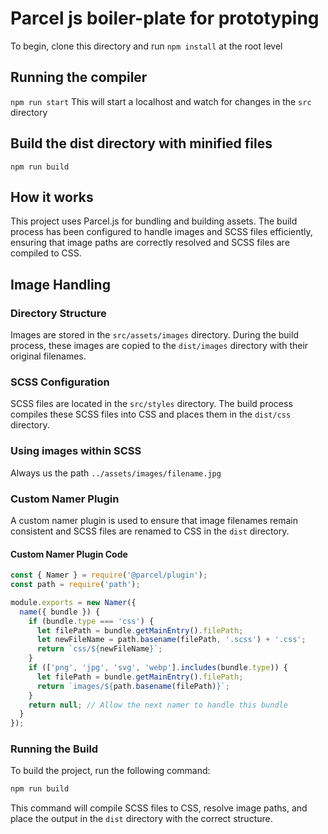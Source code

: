 # Parcel js boiler-plate for prototyping

To begin, clone this directory and run `npm install` at the root level

## Running the compiler

`npm run start` This will start a localhost and watch for changes in the `src` directory

## Build the dist directory with minified files

`npm run build`

## How it works

This project uses Parcel.js for bundling and building assets. The build process has been configured to handle images and SCSS files efficiently, ensuring that image paths are correctly resolved and SCSS files are compiled to CSS.

## Image Handling

### Directory Structure

Images are stored in the `src/assets/images` directory. During the build process, these images are copied to the `dist/images` directory with their original filenames.

### SCSS Configuration

SCSS files are located in the `src/styles` directory. The build process compiles these SCSS files into CSS and places them in the `dist/css` directory.

### Using images within SCSS

Always us the path `../assets/images/filename.jpg`

### Custom Namer Plugin

A custom namer plugin is used to ensure that image filenames remain consistent and SCSS files are renamed to CSS in the `dist` directory.

#### Custom Namer Plugin Code

```javascript
const { Namer } = require('@parcel/plugin');
const path = require('path');

module.exports = new Namer({
  name({ bundle }) {
    if (bundle.type === 'css') {
      let filePath = bundle.getMainEntry().filePath;
      let newFileName = path.basename(filePath, '.scss') + '.css';
      return `css/${newFileName}`;
    }
    if (['png', 'jpg', 'svg', 'webp'].includes(bundle.type)) {
      let filePath = bundle.getMainEntry().filePath;
      return `images/${path.basename(filePath)}`;
    }
    return null; // Allow the next namer to handle this bundle
  }
});
```

### Running the Build

To build the project, run the following command:

```bash
npm run build
```

This command will compile SCSS files to CSS, resolve image paths, and place the output in the `dist` directory with the correct structure.
